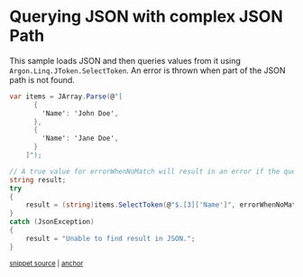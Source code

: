 # Querying JSON with complex JSON Path

This sample loads JSON and then queries values from it using `Argon.Linq.JToken.SelectToken`. An error is thrown when part of the JSON path is not found.

<!-- snippet: ErrorWhenNoMatchQuery -->
<a id='snippet-errorwhennomatchquery'></a>
```cs
var items = JArray.Parse(@"[
      {
        'Name': 'John Doe',
      },
      {
        'Name': 'Jane Doe',
      }
    ]");

// A true value for errorWhenNoMatch will result in an error if the queried value is missing
string result;
try
{
    result = (string)items.SelectToken(@"$.[3]['Name']", errorWhenNoMatch: true);
}
catch (JsonException)
{
    result = "Unable to find result in JSON.";
}
```
<sup><a href='/src/Tests/Documentation/Samples/JsonPath/ErrorWhenNoMatchQuery.cs#L31-L51' title='Snippet source file'>snippet source</a> | <a href='#snippet-errorwhennomatchquery' title='Start of snippet'>anchor</a></sup>
<!-- endSnippet -->
